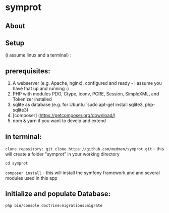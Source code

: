 # symprot 

## About

## Setup 
(i assume linux and a terminal)  :
## prerequisites: 
  1. A webserver (e.g. Apache, nginx), configured and ready - i assume you have that up and running :) 
  2. PHP with modules PDO, Ctype, iconv, PCRE, Session, SimpleXML, and Tokenizer installed
  3. sqlite as database (e.g. for Ubuntu `sudo apt-get install sqlite3, php-sqlite3)
  4. [composer] (https://getcomposer.org/download/)
  5. npm & yarn if you want to develp and extend
## in terminal:  
`clone repository: git clone https://github.com/medmen/symprot.git` - this will create a folder "symprot" in your working directory

`cd symprot`

`composer install` - this will install the symfony framework and and several modules used in this app

## initialize and populate Database:
`php bin/console doctrine:migrations:migrate`
